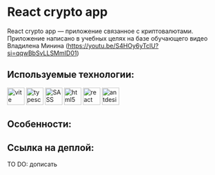 # React crypto app
React crypto app — приложение связанное с криптовалютами.
Приложение написано в учебных целях на базе обучающего видео Владилена Минина (https://youtu.be/S4HOy6yTclU?si=qqwBbSvLLSMmID01) 

## Используемые технологии:

<img alt="vite" src="https://img.shields.io/badge/vite-646CFF.svg?style=for-the-badge&logo=vite&logoColor=white" height="40"/>

<img alt="typescript" src="https://img.shields.io/badge/typescript-3178C6.svg?style=for-the-badge&logo=typescript&logoColor=white" height="40"/>

<img alt="SASS" src="https://img.shields.io/badge/Sass-CC6699.svg?style=for-the-badge&logo=Sass&logoColor=white" height="40"/>

<img alt="html5" src="https://img.shields.io/badge/html5-%23E34F26.svg?style=for-the-badge&logo=html5&logoColor=white" height="40"/>

<img alt="react" src="https://img.shields.io/badge/react-61DAFB.svg?style=for-the-badge&logo=react&logoColor=black" height="40"/>

<img alt="antdesign" src="https://img.shields.io/badge/ant_design-0170FE.svg?style=for-the-badge&logo=antdesign&logoColor=white" height="40"/>

## Особенности:

## Ссылка на деплой: 
TO DO: дописать